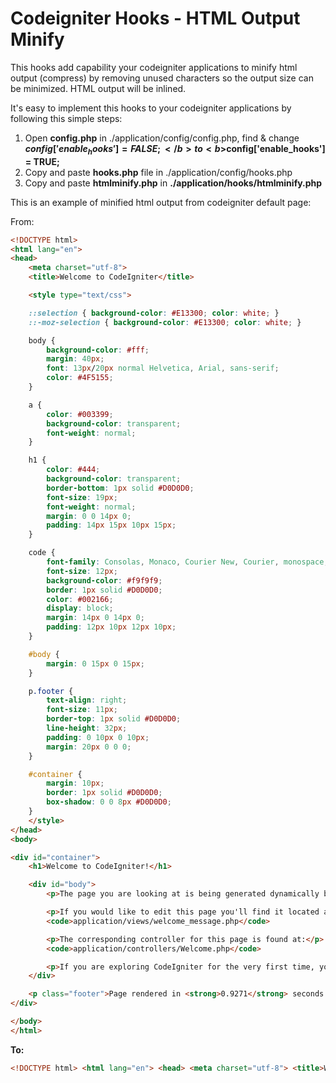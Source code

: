 <h1>Codeigniter Hooks - HTML Output Minify</h1>

This hooks add capability your codeigniter applications to minify html output (compress) by removing unused characters so the output size can be minimized. HTML output will be inlined.

It's easy to implement this hooks to your codeigniter applications by following this simple steps:

1. Open <b>config.php</b> in ./application/config/config.php, find & change <b>$config['enable_hooks'] = FALSE;</b> to <b>$config['enable_hooks'] = TRUE;</b>
2. Copy and paste <b>hooks.php</b> file in ./application/config/hooks.php</b>
3. Copy and paste <b>htmlminify.php</b> in <b>./application/hooks/htmlminify.php</b>

This is an example of minified html output from codeigniter default page:

From:

```html
<!DOCTYPE html>
<html lang="en">
<head>
	<meta charset="utf-8">
	<title>Welcome to CodeIgniter</title>

	<style type="text/css">

	::selection { background-color: #E13300; color: white; }
	::-moz-selection { background-color: #E13300; color: white; }

	body {
		background-color: #fff;
		margin: 40px;
		font: 13px/20px normal Helvetica, Arial, sans-serif;
		color: #4F5155;
	}

	a {
		color: #003399;
		background-color: transparent;
		font-weight: normal;
	}

	h1 {
		color: #444;
		background-color: transparent;
		border-bottom: 1px solid #D0D0D0;
		font-size: 19px;
		font-weight: normal;
		margin: 0 0 14px 0;
		padding: 14px 15px 10px 15px;
	}

	code {
		font-family: Consolas, Monaco, Courier New, Courier, monospace;
		font-size: 12px;
		background-color: #f9f9f9;
		border: 1px solid #D0D0D0;
		color: #002166;
		display: block;
		margin: 14px 0 14px 0;
		padding: 12px 10px 12px 10px;
	}

	#body {
		margin: 0 15px 0 15px;
	}

	p.footer {
		text-align: right;
		font-size: 11px;
		border-top: 1px solid #D0D0D0;
		line-height: 32px;
		padding: 0 10px 0 10px;
		margin: 20px 0 0 0;
	}

	#container {
		margin: 10px;
		border: 1px solid #D0D0D0;
		box-shadow: 0 0 8px #D0D0D0;
	}
	</style>
</head>
<body>

<div id="container">
	<h1>Welcome to CodeIgniter!</h1>

	<div id="body">
		<p>The page you are looking at is being generated dynamically by CodeIgniter.</p>

		<p>If you would like to edit this page you'll find it located at:</p>
		<code>application/views/welcome_message.php</code>

		<p>The corresponding controller for this page is found at:</p>
		<code>application/controllers/Welcome.php</code>

		<p>If you are exploring CodeIgniter for the very first time, you should start by reading the <a href="user_guide/">User Guide</a>.</p>
	</div>

	<p class="footer">Page rendered in <strong>0.9271</strong> seconds. CodeIgniter Version <strong>3.1.8</strong></p>
</div>

</body>
</html>

```

<b>To:</b>

```html
<!DOCTYPE html> <html lang="en"> <head> <meta charset="utf-8"> <title>Welcome to CodeIgniter</title> <style type="text/css"> ::selection { background-color: #E13300; color: white; } ::-moz-selection { background-color: #E13300; color: white; } body { background-color: #fff; margin: 40px; font: 13px/20px normal Helvetica, Arial, sans-serif; color: #4F5155; } a { color: #003399; background-color: transparent; font-weight: normal; } h1 { color: #444; background-color: transparent; border-bottom: 1px solid #D0D0D0; font-size: 19px; font-weight: normal; margin: 0 0 14px 0; padding: 14px 15px 10px 15px; } code { font-family: Consolas, Monaco, Courier New, Courier, monospace; font-size: 12px; background-color: #f9f9f9; border: 1px solid #D0D0D0; color: #002166; display: block; margin: 14px 0 14px 0; padding: 12px 10px 12px 10px; } #body { margin: 0 15px 0 15px; } p.footer { text-align: right; font-size: 11px; border-top: 1px solid #D0D0D0; line-height: 32px; padding: 0 10px 0 10px; margin: 20px 0 0 0; } #container { margin: 10px; border: 1px solid #D0D0D0; box-shadow: 0 0 8px #D0D0D0; } </style> </head> <body> <div id="container"> <h1>Welcome to CodeIgniter!</h1> <div id="body"> <p>The page you are looking at is being generated dynamically by CodeIgniter.</p> <p>If you would like to edit this page you'll find it located at:</p> <code>application/views/welcome_message.php</code> <p>The corresponding controller for this page is found at:</p> <code>application/controllers/Welcome.php</code> <p>If you are exploring CodeIgniter for the very first time, you should start by reading the <a href="user_guide/">User Guide</a>.</p> </div> <p class="footer">Page rendered in <strong>0.0287</strong> seconds. CodeIgniter Version <strong>3.1.8</strong></p> </div> </body> </html>
```
